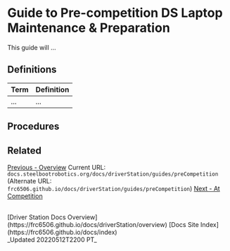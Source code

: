 # Guide to Pre-competition DS Laptop Maintenance & Preparation

This guide will ...

## Definitions

| Term | Definition |
| --- | --- |
| ... | ... |

## Procedures

## Related

[Previous - Overview](../overview)
Current URL: `docs.steelbootrobotics.org/docs/driverStation/guides/preCompetition` (Alternate URL: `frc6506.github.io/docs/driverStation/guides/preCompetition`)
[Next - At Competition](atCompetition)

<br>
[Driver Station Docs Overview](https://frc6506.github.io/docs/driverStation/overview)
[Docs Site Index](https://frc6506.github.io/docs/index)
<br>
_Updated 20220512T2200 PT_
